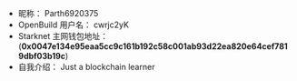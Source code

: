 - 昵称：  Parth6920375
- OpenBuild 用户名：  cwrjc2yK
- Starknet 主网钱包地址：  (**0x0047e134e95eaa5cc9c161b192c58c001ab93d22ea820e64cef7819dbf03b19c**)
- 自我介绍：  Just a blockchain learner
